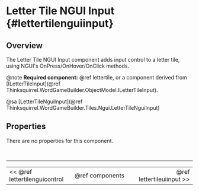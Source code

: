 Letter Tile NGUI Input {#lettertilenguiinput}
===

## Overview
The Letter Tile NGUI Input component adds input control to a letter tile, using NGUI's OnPress/OnHover/OnClick methods.

@note **Required component:** @ref lettertile, or a component derived from [ILetterTileInput](@ref Thinksquirrel.WordGameBuilder.ObjectModel.ILetterTileInput).

@sa [LetterTileNguiInput](@ref Thinksquirrel.WordGameBuilder.Tiles.Ngui.LetterTileNguiInput)

## Properties
There are no properties for this component.

<br>

---
<table width=80% align=center><tr>
<td width=33% align=left><< @ref lettertilenguicontrol</td>
<td width=34% align=center>@ref components</td>
<td width=33% align=right>@ref lettertileuiinput >></td>
</tr></table>
